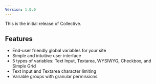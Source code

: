```yaml
---
Version: 1.0.0
---
```


This is the initial release of Collective.

## Features

- End-user friendly global variables for your site
- Simple and intuitive user interface
- 5 types of variables: Text Input, Textarea, WYSIWYG, Checkbox, and Simple Grid
- Text Input and Textarea character limiting
- Variable groups with granular permissions
